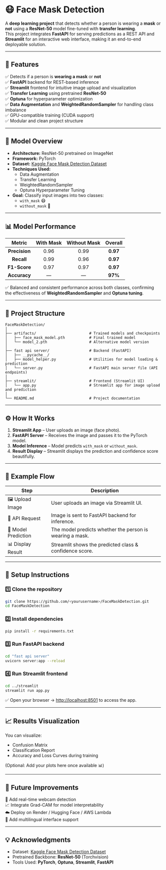 # 😷 Face Mask Detection  

A **deep learning project** that detects whether a person is wearing a **mask** or **not** using a **ResNet-50** model fine-tuned with **transfer learning**.  
This project integrates **FastAPI** for serving predictions as a REST API and **Streamlit** for an interactive web interface, making it an end-to-end deployable solution.  

---

## 🚀 Features  

✅ Detects if a person is **wearing a mask** or **not**  
✅ **FastAPI** backend for REST-based inference  
✅ **Streamlit** frontend for intuitive image upload and visualization  
✅ **Transfer Learning** using pretrained **ResNet-50**  
✅ **Optuna** for hyperparameter optimization  
✅ **Data Augmentation** and **WeightedRandomSampler** for handling class imbalance  
✅ GPU-compatible training (CUDA support)  
✅ Modular and clean project structure  

---

## 🧠 Model Overview  

- **Architecture:** ResNet-50 pretrained on ImageNet  
- **Framework:** PyTorch  
- **Dataset:** [Kaggle Face Mask Detection Dataset](https://www.kaggle.com/datasets/omkargurav/face-mask-dataset)  
- **Techniques Used:**  
  - Data Augmentation  
  - Transfer Learning  
  - WeightedRandomSampler  
  - Optuna Hyperparameter Tuning  
- **Goal:** Classify input images into two classes:  
  - `with_mask` 😷  
  - `without_mask` 🧑  

---

## 📊 Model Performance  

| Metric | With Mask | Without Mask | Overall |
|:------:|:----------:|:-------------:|:---------:|
| **Precision** | 0.96 | 0.99 | **0.97** |
| **Recall** | 0.99 | 0.96 | **0.97** |
| **F1-Score** | 0.97 | 0.97 | **0.97** |
| **Accuracy** | — | — | **97%** |

✅ Balanced and consistent performance across both classes, confirming the effectiveness of **WeightedRandomSampler** and **Optuna tuning**.  

---

## 📂 Project Structure  

```
FaceMaskDetection/
│
├── artifacts/                        # Trained models and checkpoints
│   ├── face_mask_model.pth           # Final trained model
│   └── model_2.pth                   # Alternative model version
│
├── fast api server/                  # Backend (FastAPI)
│   ├── __pycache__/                  
│   ├── model_helper.py               # Utilities for model loading & prediction
│   └── server.py                     # FastAPI main server file (API endpoints)
│
├── streamlit/                        # Frontend (Streamlit UI)
│   └── app.py                        # Streamlit app for image upload and prediction
│
└── README.md                         # Project documentation
```

---

## ⚙️ How It Works  

1. **Streamlit App** – User uploads an image (face photo).  
2. **FastAPI Server** – Receives the image and passes it to the PyTorch model.  
3. **Model Inference** – Model predicts `with_mask` or `without_mask`.  
4. **Result Display** – Streamlit displays the prediction and confidence score beautifully.  

---

## 🧩 Example Flow  

| Step | Description |  
|------|--------------|  
| 🖼️ Upload Image | User uploads an image via Streamlit UI. |  
| 🔁 API Request | Image is sent to FastAPI backend for inference. |  
| 🧠 Model Prediction | The model predicts whether the person is wearing a mask. |  
| 📊 Display Result | Streamlit shows the predicted class & confidence score. |  

---

## 🧪 Setup Instructions  

### 1️⃣ Clone the repository  
```bash
git clone https://github.com/<yourusername>/FaceMaskDetection.git
cd FaceMaskDetection
```

### 2️⃣ Install dependencies  
```bash
pip install -r requirements.txt
```

### 3️⃣ Run FastAPI backend  
```bash
cd "fast api server"
uvicorn server:app --reload
```

### 4️⃣ Run Streamlit frontend  
```bash
cd ../streamlit
streamlit run app.py
```

✅ Open your browser → [http://localhost:8501](http://localhost:8501) to access the app.

---

## 📈 Results Visualization  

You can visualize:
- Confusion Matrix  
- Classification Report  
- Accuracy and Loss Curves during training  

(Optional: Add your plots here once available 📊)

---

## 🏁 Future Improvements  

🚀 Add real-time webcam detection  
📈 Integrate Grad-CAM for model interpretability  
☁️ Deploy on Render / Hugging Face / AWS Lambda  
💬 Add multilingual interface support  

---

## 💡 Acknowledgments  

- Dataset: [Kaggle Face Mask Detection Dataset](https://www.kaggle.com/datasets/omkargurav/face-mask-dataset)  
- Pretrained Backbone: **ResNet-50** (Torchvision)  
- Tools Used: **PyTorch**, **Optuna**, **Streamlit**, **FastAPI**  
